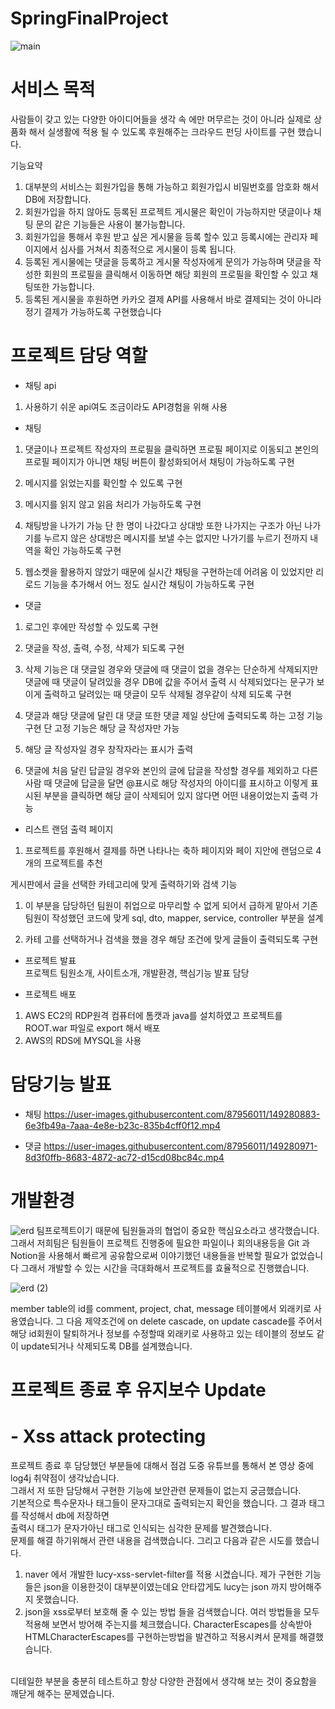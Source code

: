 # SpringFinalProject
![main](https://user-images.githubusercontent.com/87956011/149283391-c0987216-5f58-4e12-bb04-c28690973f2a.JPG)

# 서비스 목적

사람들이 갖고 있는 다양한 아이디어들을 생각 속 에만 머무르는 것이 아니라 실제로 상품화 해서 실생활에 적용 될 수 있도록 후원해주는 크라우드 펀딩 사이트를 구현 했습니다.

기능요약
1. 대부분의 서비스는 회원가입을 통해 가능하고 회원가입시 비밀번호를 암호화 해서 DB에 저장합니다.
2. 회원가입을 하지 않아도 등록된 프로젝트 게시물은 확인이 가능하지만 댓글이나 채팅 문의 같은 기능들은 사용이 불가능합니다.
3. 회원가입을 통해서 후원 받고 싶은 게시물을 등록 할수 있고 등록시에는 관리자 페이지에서 심사를 거쳐서 최종적으로 게시물이 등록 됩니다.
4. 등록된 게시물에는 댓글을 등록하고 게시물 작성자에게 문의가 가능하며 댓글을 작성한 회원의 프로필을 클릭해서 이동하면 해당 회원의 프로필을 확인할 수 있고 채팅또한 가능합니다.
5. 등록된 게시물을 후원하면 카카오 결제 API를 사용해서 바로 결제되는 것이 아니라 정기 결제가 가능하도록 구현했습니다


# 프로젝트 담당 역할

- 채팅 api

1. 사용하기 쉬운 api여도 조금이라도 API경험을 위해 사용


- 채팅

1. 댓글이나 프로젝트 작성자의 프로필을 클릭하면 프로필 페이지로 이동되고 본인의 프로필 페이지가 아니면 채팅 버튼이 활성화되어서 채팅이 가능하도록 구현

2. 메시지를 읽었는지를 확인할 수 있도록 구현

3. 메시지를 읽지 않고 읽음 처리가 가능하도록 구현

4. 채팅방을 나가기 가능 단 한 명이 나갔다고 상대방 또한 나가지는 구조가 아닌 나가기를 누르지 않은 상대방은 메시지를 보낼 수는 없지만 나가기를 누르기 전까지 내역을 확인 가능하도록 구현

5. 웹소켓을 활용하지 않았기 때문에 실시간 채팅을 구현하는데 어려움 이 있었지만 리로드 기능을 추가해서 어느 정도 실시간 채팅이 가능하도록 구현


- 댓글

1. 로그인 후에만 작성할 수 있도록 구현

2. 댓글을 작성, 출력, 수정, 삭제가 되도록 구현

3. 삭제 기능은 대 댓글일 경우와 댓글에 때 댓글이 없을 경우는 단순하게 삭제되지만 댓글에 때 댓글이 달려있을 경우 DB에 값을 주어서 출력 시 삭제되었다는 문구가 보이게 출력하고 달려있는 때 댓글이 모두 삭제될 경우같이 삭제 되도록 구현

4. 댓글과 해당 댓글에 달린 대 댓글 또한 댓글 제일 상단에 출력되도록 하는 고정 기능 구현 단 고정 기능은 해당 글 작성자만 가능

5. 해당 글 작성자일 경우 창작자라는 표시가 출력

6. 댓글에 처음 달린 답글일 경우와 본인의 글에 답글을 작성할 경우를 제외하고 다른 사람 때 댓글에 답글을 달면 @표시로 해당 작성자의 아이디를 표시하고 이렇게 표시된 부분을 클릭하면 해당 글이 삭제되어 있지 않다면 어떤 내용이었는지 출력 가능


- 리스트 랜덤 출력 페이지

1. 프로젝트를 후원해서 결제를 하면 나타나는 축하 페이지와 페이 지안에 랜덤으로 4개의 프로젝트를 추천


게시판에서 글을 선택한 카테고리에 맞게 출력하기와 검색 기능

1. 이 부분을 담당하던 팀원이 취업으로 마무리할 수 없게 되어서 급하게 맡아서 기존 팀원이 작성했던 코드에 맞게 sql, dto, mapper, service, controller 부분을 설계

2. 카테 고를 선택하거나 검색을 했을 경우 해당 조건에 맞게 글들이 출력되도록 구현

- 프로젝트 발표</br>
프로젝트 팀원소개, 사이트소개, 개발환경, 핵심기능 발표 담당

- 프로젝트 배포</br>
1. AWS EC2의 RDP원격 컴퓨터에 톰캣과 java를 설치하였고 프로젝트를 ROOT.war 파일로 export 해서 배포</br>
2. AWS의 RDS에 MYSQL을 사용

# 담당기능 발표
- 채팅
https://user-images.githubusercontent.com/87956011/149280883-6e3fb49a-7aaa-4e8e-b23c-835b4cff0f12.mp4

- 댓글
https://user-images.githubusercontent.com/87956011/149280971-8d3f0ffb-8683-4872-ac72-d15cd08bc84c.mp4


# 개발환경
![erd](https://user-images.githubusercontent.com/87956011/149282806-2de2ec02-6cbd-4327-8fe1-16798acc9328.jpg)
팀프로젝트이기 때문에 팀원들과의 협업이 중요한 핵심요소라고 생각했습니다. 그래서 저희팀은 팀원들이 프로젝트 진행중에 필요한 파일이나 회의내용등을 Git 과 Notion을 사용해서 빠르게 공유함으로써 이야기했던 내용들을 반복할 필요가 없었습니다 그래서 개발할 수 있는 시간을 극대화해서 프로젝트를 효율적으로 진행했습니다.

![erd (2)](https://user-images.githubusercontent.com/87956011/149282909-78e44c22-9907-4641-86cc-cf84841d4023.jpg)

member table의 id를 comment, project, chat, message 테이블에서 외래키로 사용였습니다.
그 다음 제약조건에 on delete cascade, on update cascade를 주어서 해당 id회원이 탈퇴하거나
정보를 수정할때 외래키로 사용하고 있는 테이블의 정보도 같이 update되거나 삭제되도록
DB를 설계했습니다.


# 프로젝트 종료 후 유지보수 Update
# - Xss attack protecting <br/>
프로젝트 종료 후 담당했던 부분들에 대해서 점검 도중 유튜브를 통해서 본 영상 중에 log4j 취약점이 생각났습니다. <br/>
그래서 저 또한 담당해서 구현한 기능에 보안관련 문제들이 없는지 궁금했습니다.<br/>
기본적으로 특수문자나 태그들이 문자그대로 출력되는지 확인을 했습니다. 그 결과 태그를 작성해서 db에 저장하면 <br/>
출력시 태그가 문자가아닌 태그로 인식되는 심각한 문제를 발견했습니다.<br/>
문제를 해결 하기위해서 관련 내용을 검색했습니다. 그리고 다음과 같은 시도를 했습니다.<br/>
1. naver 에서 개발한 lucy-xss-servlet-filter를 적용 시켰습니다. 제가 구현한 기능들은 json을 이용한것이 대부분이였는데요 안타깝게도
lucy는 json 까지 방어해주지 못했습니다.<br/>
2. json을 xss로부터 보호해 줄 수 있는 방법 들을 검색했습니다. 여러 방법들을 모두 적용해 보면서 방어해 주는지를 체크했습니다.
CharacterEscapes를 상속받아 HTMLCharacterEscapes를 구현하는방법을 발견하고 적용시켜서 문제를 해결했습니다.
<br/>
디테일한 부분을 충분히 테스트하고 항상 다양한 관점에서 생각해 보는 것이 중요함을 깨닫게 해주는 문제였습니다.


